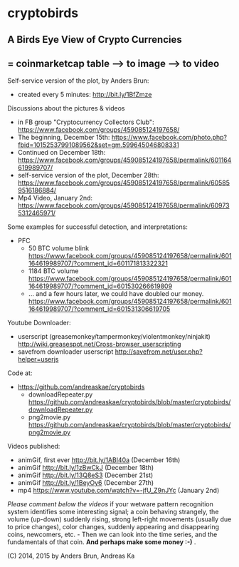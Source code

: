 cryptobirds
===========

## A Birds Eye View of Crypto Currencies 
## = coinmarketcap table --> to image --> to video

Self-service version of the plot, by Anders Brun: 
* created every 5 minutes: http://bit.ly/1BfZmze 

Discussions about the pictures & videos 
* in FB group "Cryptocurrency Collectors Club": https://www.facebook.com/groups/459085124197658/ 
* The beginning, December 15th: https://www.facebook.com/photo.php?fbid=10152537991089562&set=gm.599645046808331
* Continued on December 18th: https://www.facebook.com/groups/459085124197658/permalink/601164619989707/
* self-service version of the plot, December 28th: https://www.facebook.com/groups/459085124197658/permalink/605859516186884/
* Mp4 Video, January 2nd: https://www.facebook.com/groups/459085124197658/permalink/609735312465971/

Some examples for successful detection, and interpretations:
* PFC
  * 50 BTC volume blink https://www.facebook.com/groups/459085124197658/permalink/601164619989707/?comment_id=601171813322321
  * 1184 BTC volume https://www.facebook.com/groups/459085124197658/permalink/601164619989707/?comment_id=601530266619809
  * ... and a few hours later, we could have doubled our money. https://www.facebook.com/groups/459085124197658/permalink/601164619989707/?comment_id=601531306619705

Youtube Downloader:
* userscript (greasemonkey/tampermonkey/violentmonkey/ninjakit) http://wiki.greasespot.net/Cross-browser_userscripting 
* savefrom downloader userscript http://savefrom.net/user.php?helper=userjs

Code at:
* https://github.com/andreaskae/cryptobirds
  * downloadRepeater.py https://github.com/andreaskae/cryptobirds/blob/master/cryptobirds/downloadRepeater.py
  * png2movie.py https://github.com/andreaskae/cryptobirds/blob/master/cryptobirds/png2movie.py

Videos published:
* animGif, first ever http://bit.ly/1ABl40a (December 16th)
* animGif http://bit.ly/1zBwCkJ (December 18th)
* animGif http://bit.ly/13Q8eS3 (December 21st)
* animGif http://bit.ly/1BeyOy6  (December 27th)
* mp4 https://www.youtube.com/watch?v=-jfU_Z9nJYc (January 2nd)
  
*Please comment below the videos* if your wetware pattern recognition system identifies some interesting signal; a coin behaving strangely, the volume (up-down) suddenly rising, strong left-right movements (usually due to price changes), color changes, suddenly appearing and disappearing coins, newcomers, etc. - Then we can look into the time series, and the fundamentals of that coin. **And perhaps make some money :-)** . 

(C) 2014, 2015 by Anders Brun, Andreas Ka


  
